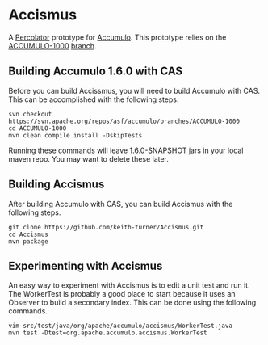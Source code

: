 Accismus
========

A [Percolator][2] prototype  for [Accumulo][1].  This prototype relies on the
[ACCUMULO-1000][3] [branch][4].

Building Accumulo 1.6.0 with CAS
--------------------------------

Before you can build Accissmus, you will need to build Accumulo with CAS.  This
can be accomplished with the following steps.

```
svn checkout  https://svn.apache.org/repos/asf/accumulo/branches/ACCUMULO-1000
cd ACCUMULO-1000
mvn clean compile install -DskipTests
```

Running these commands will leave 1.6.0-SNAPSHOT jars in your local maven repo.
You may want to delete these later.


Building Accismus
-----------------

After building Accumulo with CAS, you can build Accismus with the following steps.

```
git clone https://github.com/keith-turner/Accismus.git
cd Accismus
mvn package
```

Experimenting with Accismus
---------------------------

An easy way to experiment with Accismus is to edit a unit test and run it.  The
WorkerTest is probably a good place to start because it uses an Observer to
build a secondary index.  This can be done using the following commands.  

```
vim src/test/java/org/apache/accumulo/accismus/WorkerTest.java
mvn test -Dtest=org.apache.accumulo.accismus.WorkerTest
```

[1]: http://accumulo.apache.org
[2]: http://research.google.com/pubs/pub36726.html
[3]: https://issues.apache.org/jira/browse/ACCUMULO-1000
[4]: https://svn.apache.org/repos/asf/accumulo/branches/ACCUMULO-1000


